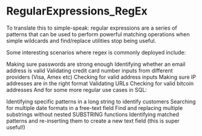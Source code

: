 # RegularExpressions_RegEx
To translate this to simple-speak: regular expressions are a series of patterns that can be used to perform powerful matching operations when simple wildcards and find/replace utilities stop being useful.

Some interesting scenarios where regex is commonly deployed include:

Making sure passwords are strong enough
Identifying whether an email address is valid
Validating credit card number inputs from different providers (Visa, Amex etc)
Checking for valid address inputs
Making sure IP addresses are in the right format
Validating URLs
Checking for valid bitcoin addresses
And for some more regular use cases in SQL:

Identifying specific patterns in a long string to identify customers
Searching for multiple date formats in a free-text field
Find and replacing multiple substrings without nested SUBSTRING functions
Identifying matched patterns and re-inserting them to create a new text field (this is super useful!)
